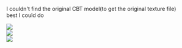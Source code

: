 I couldn't find the original CBT model(to get the original texture file)  
best I could do  

![ ](https://cdn.discordapp.com/attachments/1027063731789770842/1032264851319431268/unknown.png)  
![ ](https://cdn.discordapp.com/attachments/1027063731789770842/1032264935381684244/unknown.png)   
![ ](https://cdn.discordapp.com/attachments/991754752855638076/1031842740339744808/SPOILER_unknown.png)
